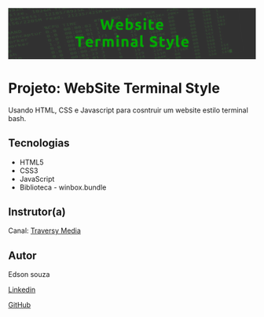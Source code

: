 <img src="./img/letreiro.png">


# Projeto: WebSite Terminal Style

Usando HTML, CSS e Javascript para cosntruir um website estilo terminal bash. 

## Tecnologias

* HTML5
* CSS3
* JavaScript
* Biblioteca - winbox.bundle


## Instrutor(a)

Canal: [Traversy Media](https://www.youtube.com/c/TraversyMedia)

## Autor
Edson souza

[Linkedin](https://www.linkedin.com/in/edsonfrs/)

[GitHub](https://github.com/Edsonfrs)










